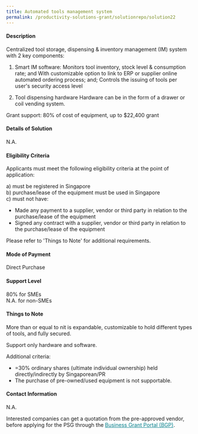 ```yaml
---
title: Automated tools management system
permalink: /productivity-solutions-grant/solutionrepo/solution22
---
```


#### Description

Centralized tool storage, dispensing & inventory management (IM) system with 2 key components: 

1) Smart IM software: 
Monitors tool inventory, stock level & consumption rate; and 
With customizable option to link to ERP or supplier online automated ordering process; and; 
Controls the issuing of tools per user's security access level

2) Tool dispensing hardware
Hardware can be in the form of a drawer or coil vending system.  

Grant support: 80% of cost of equipment, up to $22,400 grant

#### Details of Solution

N.A.

#### Eligibility Criteria

Applicants must meet the following eligibility criteria at the point of application:

a) must be registered in Singapore <br>
b) purchase/lease of the equipment must be used in Singapore <br>
c) must not have:
- Made any payment to a supplier, vendor or third party in relation to the purchase/lease of the equipment
- Signed any contract with a supplier, vendor or third party in relation to the purchase/lease of the equipment

Please refer to 'Things to Note' for additional requirements.

#### Mode of Payment
Direct Purchase

#### Support Level
80% for SMEs <br>
N.A. for non-SMEs

#### Things to Note
More than or equal to nit is expandable, customizable to hold different types of tools, and fully secured. 

Support only hardware and software.

Additional criteria:
- =30% ordinary shares (ultimate individual ownership) held directly/indirectly by Singaporean/PR
- The purchase of pre-owned/used equipment is not supportable.

#### Contact Information
N.A.

Interested companies can get a quotation from the pre-approved vendor, before applying for the PSG through the <a target='_blank' style='color:#037e8a' href='https://www.businessgrants.gov.sg/'>Business Grant Portal (BGP)</a>.
